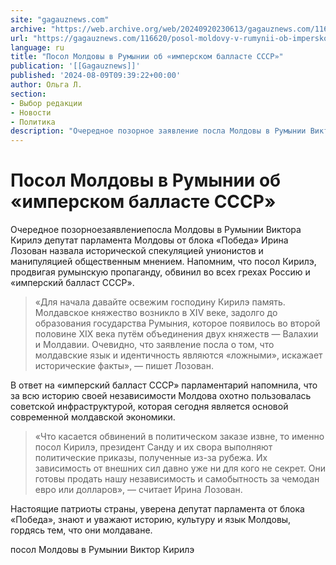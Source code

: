 ```yaml
---
site: "gagauznews.com"
archive: "https://web.archive.org/web/20240920230613/gagauznews.com/116620/posol-moldovy-v-rumynii-ob-imperskom-ballaste-sssr.html"
url: "https://gagauznews.com/116620/posol-moldovy-v-rumynii-ob-imperskom-ballaste-sssr.html"
language: ru
title: "Посол Молдовы в Румынии об «имперском балласте СССР»"
publication: '[[Gagauznews]]'
published: '2024-08-09T09:39:22+00:00'
author: Ольга Л.
section:
- Выбор редакции
- Новости
- Политика
description: "Очередное позорное заявление посла Молдовы в Румынии Виктора Кирилэ депутат парламента Молдовы от блока «Победа» Ирина Лозован назвала исторической спекуляцией унионистов и манипуляцией общественным мнением. Напомним, что посол Кирилэ, продвигая румынскую пропаганду, обвинил во всех грехах Россию и «имперский балласт СССР». «Для начала давайте освежим господину Кирилэ память. Молдавское княжество возникло в XIV веке, задолго до образования государства Румыния, которое появилось во второй половине XIX века путём объединения двух княжеств — Валахии и Молдавии. Очевидно, что заявление посла о том, что молдавские язык и идентичность являются «ложными», искажает исторические факты», — пишет Лозован. В ответ на «имперский балласт СССР» парламентарий […]"
---
```


# Посол Молдовы в Румынии об «имперском балласте СССР»

Очередное позорноезаявлениепосла Молдовы в Румынии Виктора Кирилэ депутат парламента Молдовы от блока «Победа» Ирина Лозован назвала исторической спекуляцией унионистов и манипуляцией общественным мнением. Напомним, что посол Кирилэ, продвигая румынскую пропаганду, обвинил во всех грехах Россию и «имперский балласт СССР».

> «Для начала давайте освежим господину Кирилэ память. Молдавское княжество возникло в XIV веке, задолго до образования государства Румыния, которое появилось во второй половине XIX века путём объединения двух княжеств — Валахии и Молдавии. Очевидно, что заявление посла о том, что молдавские язык и идентичность являются «ложными», искажает исторические факты», — пишет Лозован.

В ответ на «имперский балласт СССР» парламентарий напомнила, что за всю историю своей независимости Молдова охотно пользовалась советской инфраструктурой, которая сегодня является основой современной молдавской экономики.

> «Что касается обвинений в политическом заказе извне, то именно посол Кирилэ, президент Санду и их свора выполняют политические приказы, полученные из-за рубежа. Их зависимость от внешних сил давно уже ни для кого не секрет. Они готовы продать нашу независимость и самобытность за чемодан евро или долларов», — считает Ирина Лозован.

Настоящие патриоты страны, уверена депутат парламента от блока «Победа», знают и уважают историю, культуру и язык Молдовы, гордясь тем, что они молдаване.

посол Молдовы в Румынии Виктор Кирилэ